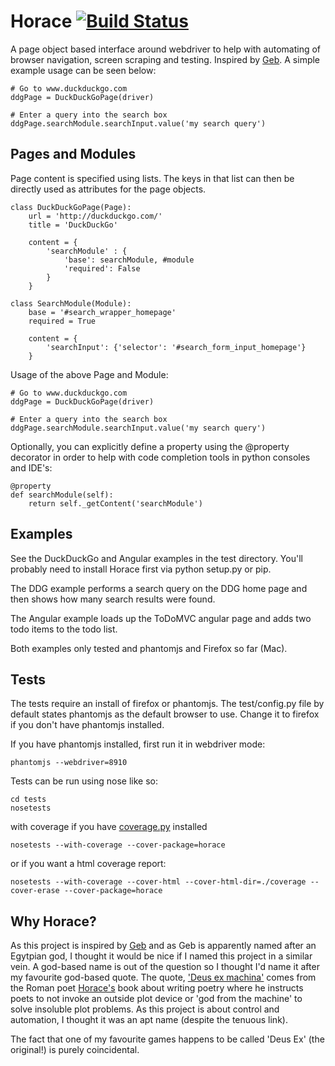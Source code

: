 # Horace [![Build Status](https://travis-ci.org/lawrencec/horace.png?branch=master)](https://travis-ci.org/lawrencec/horace)

A page object based interface around webdriver to help with automating of browser
navigation, screen scraping and testing. Inspired by [Geb](http://gebish.org).
A simple example usage can be seen below:

    # Go to www.duckduckgo.com
    ddgPage = DuckDuckGoPage(driver)

    # Enter a query into the search box
    ddgPage.searchModule.searchInput.value('my search query')

## Pages and Modules

Page content is specified using lists. The keys in that list can then be directly
used as attributes for the page objects.

    class DuckDuckGoPage(Page):
        url = 'http://duckduckgo.com/'
        title = 'DuckDuckGo'

        content = {
            'searchModule' : {
                'base': searchModule, #module
                'required': False
            }
        }

    class SearchModule(Module):
        base = '#search_wrapper_homepage'
        required = True

        content = {
            'searchInput': {'selector': '#search_form_input_homepage'}
        }

Usage of the above Page and Module:

    # Go to www.duckduckgo.com
    ddgPage = DuckDuckGoPage(driver)

    # Enter a query into the search box
    ddgPage.searchModule.searchInput.value('my search query')

Optionally, you can explicitly define a property using the @property decorator
in order to help with code completion tools in python consoles and IDE's:

    @property
    def searchModule(self):
        return self._getContent('searchModule')

## Examples

See the DuckDuckGo and Angular examples in the test directory. You'll probably need to install Horace first via python
setup.py or pip.

The DDG example performs a search query on the DDG home page and then shows how many search results were found.

The Angular example loads up the ToDoMVC angular page and adds two todo items to the todo list.

Both examples only tested and phantomjs and Firefox so far (Mac).

## Tests

The tests require an install of firefox or phantomjs. The test/config.py file
by default states phantomjs as the default browser to use. Change it to firefox
if you don't have phantomjs installed.

If you have phantomjs installed, first run it in webdriver mode:

    phantomjs --webdriver=8910
    
Tests can be run using nose like so:

    cd tests
    nosetests

with coverage if you have [coverage.py](http://nedbatchelder.com/code/coverage/) installed

    nosetests --with-coverage --cover-package=horace

or if you want a html coverage report:

    nosetests --with-coverage --cover-html --cover-html-dir=./coverage --cover-erase --cover-package=horace

## Why Horace?

As this project is inspired by [Geb](http://gebish.org) and as Geb is apparently
named after an Egytpian god, I thought it would be nice if I named this project in
a similar vein. A god-based name is out of the question so I thought
I'd name it after my favourite god-based quote. The quote,
['Deus ex machina'](http://en.wikipedia.org/wiki/Deus_ex_machina) comes from the
Roman poet [Horace's](http://en.wikipedia.org/wiki/Horace) book about writing poetry
where he instructs poets to not invoke an outside plot device or
'god from the machine' to solve insoluble plot problems. As this project
is about control and automation, I thought it was an apt name (despite the
tenuous link).

The fact that one of my favourite games happens to be called 'Deus Ex' (the original!)
is purely coincidental.
